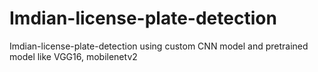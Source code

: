 # Imdian-license-plate-detection
Imdian-license-plate-detection using custom CNN model and pretrained model like VGG16, mobilenetv2
